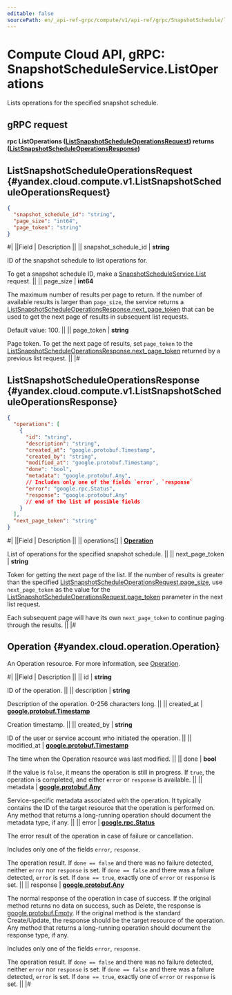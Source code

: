 ```yaml
---
editable: false
sourcePath: en/_api-ref-grpc/compute/v1/api-ref/grpc/SnapshotSchedule/listOperations.md
---
```


# Compute Cloud API, gRPC: SnapshotScheduleService.ListOperations

Lists operations for the specified snapshot schedule.

## gRPC request

**rpc ListOperations ([ListSnapshotScheduleOperationsRequest](#yandex.cloud.compute.v1.ListSnapshotScheduleOperationsRequest)) returns ([ListSnapshotScheduleOperationsResponse](#yandex.cloud.compute.v1.ListSnapshotScheduleOperationsResponse))**

## ListSnapshotScheduleOperationsRequest {#yandex.cloud.compute.v1.ListSnapshotScheduleOperationsRequest}

```json
{
  "snapshot_schedule_id": "string",
  "page_size": "int64",
  "page_token": "string"
}
```

#|
||Field | Description ||
|| snapshot_schedule_id | **string**

ID of the snapshot schedule to list operations for.

To get a snapshot schedule ID, make a [SnapshotScheduleService.List](/docs/compute/api-ref/grpc/SnapshotSchedule/list#List) request. ||
|| page_size | **int64**

The maximum number of results per page to return. If the number of available
results is larger than `page_size`, the service returns a [ListSnapshotScheduleOperationsResponse.next_page_token](#yandex.cloud.compute.v1.ListSnapshotScheduleOperationsResponse)
that can be used to get the next page of results in subsequent list requests.

Default value: 100. ||
|| page_token | **string**

Page token. To get the next page of results, set `page_token` to the
[ListSnapshotScheduleOperationsResponse.next_page_token](#yandex.cloud.compute.v1.ListSnapshotScheduleOperationsResponse) returned by a previous list request. ||
|#

## ListSnapshotScheduleOperationsResponse {#yandex.cloud.compute.v1.ListSnapshotScheduleOperationsResponse}

```json
{
  "operations": [
    {
      "id": "string",
      "description": "string",
      "created_at": "google.protobuf.Timestamp",
      "created_by": "string",
      "modified_at": "google.protobuf.Timestamp",
      "done": "bool",
      "metadata": "google.protobuf.Any",
      // Includes only one of the fields `error`, `response`
      "error": "google.rpc.Status",
      "response": "google.protobuf.Any"
      // end of the list of possible fields
    }
  ],
  "next_page_token": "string"
}
```

#|
||Field | Description ||
|| operations[] | **[Operation](#yandex.cloud.operation.Operation)**

List of operations for the specified snapshot schedule. ||
|| next_page_token | **string**

Token for getting the next page of the list. If the number of results is greater than
the specified [ListSnapshotScheduleOperationsRequest.page_size](#yandex.cloud.compute.v1.ListSnapshotScheduleOperationsRequest), use `next_page_token` as the value
for the [ListSnapshotScheduleOperationsRequest.page_token](#yandex.cloud.compute.v1.ListSnapshotScheduleOperationsRequest) parameter in the next list request.

Each subsequent page will have its own `next_page_token` to continue paging through the results. ||
|#

## Operation {#yandex.cloud.operation.Operation}

An Operation resource. For more information, see [Operation](/docs/api-design-guide/concepts/operation).

#|
||Field | Description ||
|| id | **string**

ID of the operation. ||
|| description | **string**

Description of the operation. 0-256 characters long. ||
|| created_at | **[google.protobuf.Timestamp](https://developers.google.com/protocol-buffers/docs/reference/google.protobuf#timestamp)**

Creation timestamp. ||
|| created_by | **string**

ID of the user or service account who initiated the operation. ||
|| modified_at | **[google.protobuf.Timestamp](https://developers.google.com/protocol-buffers/docs/reference/google.protobuf#timestamp)**

The time when the Operation resource was last modified. ||
|| done | **bool**

If the value is `false`, it means the operation is still in progress.
If `true`, the operation is completed, and either `error` or `response` is available. ||
|| metadata | **[google.protobuf.Any](https://developers.google.com/protocol-buffers/docs/proto3#any)**

Service-specific metadata associated with the operation.
It typically contains the ID of the target resource that the operation is performed on.
Any method that returns a long-running operation should document the metadata type, if any. ||
|| error | **[google.rpc.Status](https://cloud.google.com/tasks/docs/reference/rpc/google.rpc#status)**

The error result of the operation in case of failure or cancellation.

Includes only one of the fields `error`, `response`.

The operation result.
If `done == false` and there was no failure detected, neither `error` nor `response` is set.
If `done == false` and there was a failure detected, `error` is set.
If `done == true`, exactly one of `error` or `response` is set. ||
|| response | **[google.protobuf.Any](https://developers.google.com/protocol-buffers/docs/proto3#any)**

The normal response of the operation in case of success.
If the original method returns no data on success, such as Delete,
the response is [google.protobuf.Empty](https://developers.google.com/protocol-buffers/docs/reference/google.protobuf#google.protobuf.Empty).
If the original method is the standard Create/Update,
the response should be the target resource of the operation.
Any method that returns a long-running operation should document the response type, if any.

Includes only one of the fields `error`, `response`.

The operation result.
If `done == false` and there was no failure detected, neither `error` nor `response` is set.
If `done == false` and there was a failure detected, `error` is set.
If `done == true`, exactly one of `error` or `response` is set. ||
|#